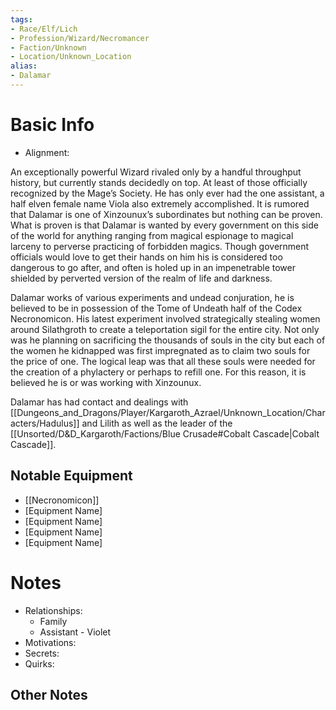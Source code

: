 ```yaml
---
tags:
- Race/Elf/Lich
- Profession/Wizard/Necromancer
- Faction/Unknown
- Location/Unknown_Location
alias:
- Dalamar
---
```

# Basic Info
- Alignment: 

An exceptionally powerful Wizard rivaled only by a handful throughput history, but currently stands decidedly on top. At least of those officially recognized by the Mage’s Society. He has only ever had the one assistant, a half elven female name Viola also extremely accomplished. It is rumored that Dalamar is one of Xinzounux’s subordinates but nothing can be proven. What is proven is that Dalamar is wanted by every government on this side of the world for anything ranging from magical espionage to magical larceny to perverse practicing of forbidden magics. Though government officials would love to get their hands on him his is considered too dangerous to go after, and often is holed up in an impenetrable tower shielded by perverted version of the realm of life and darkness. 

Dalamar works of various experiments and undead conjuration, he is believed to be in possession of the Tome of Undeath half of the Codex Necronomicon. His latest experiment involved strategically stealing women around Silathgroth to create a teleportation sigil for the entire city. Not only was he planning on sacrificing the thousands of souls in the city but each of the women he kidnapped was first impregnated as to claim two souls for the price of one. The logical leap was that all these souls were needed for the creation of a phylactery or perhaps to refill one. For this reason, it is believed he is or was working with Xinzounux. 

Dalamar has had contact and dealings with [[Dungeons_and_Dragons/Player/Kargaroth_Azrael/Unknown_Location/Characters/Hadulus]] and Lilith as well as the leader of the [[Unsorted/D&D_Kargaroth/Factions/Blue Crusade#Cobalt Cascade|Cobalt Cascade]].

## Notable Equipment
- [[Necronomicon]]
- [Equipment Name]
- [Equipment Name]
- [Equipment Name]
- [Equipment Name]

# Notes
- Relationships: 
	- Family
	- Assistant - Violet
- Motivations: 
- Secrets: 
- Quirks: 

## Other Notes

